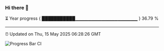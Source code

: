 ### Hi there 👋

⏳ Year progress { ███████████▁▁▁▁▁▁▁▁▁▁▁▁▁▁▁▁▁▁▁ } 36.79 %

---

⏰ Updated on Thu, 15 May 2025 06:28:26 GMT

![Progress Bar CI](https://github.com/liununu/liununu/workflows/Progress%20Bar%20CI/badge.svg)
